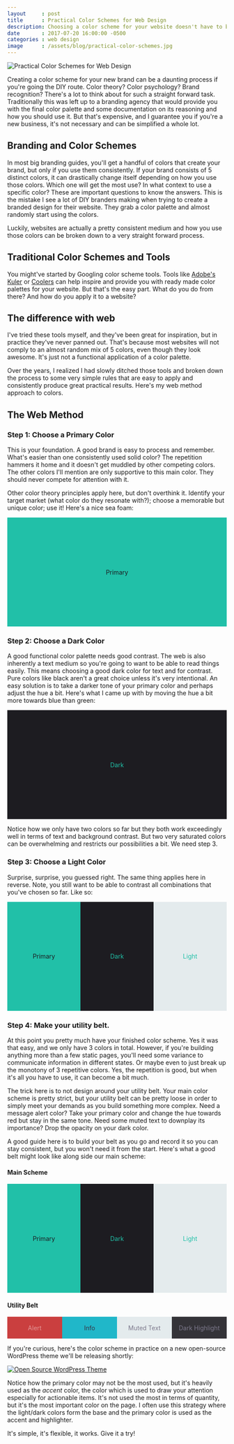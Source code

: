 ```yaml
---
layout     : post
title      : Practical Color Schemes for Web Design
description: Choosing a color scheme for your website doesn't have to be complicated. Follow these rules and you'll be sure to nail it.
date       : 2017-07-20 16:00:00 -0500
categories : web design
image      : /assets/blog/practical-color-schemes.jpg
---
```


![Practical Color Schemes for Web Design](/assets/blog/practical-color-schemes.jpg)

Creating a color scheme for your new brand can be a daunting process if you're going the DIY route. Color theory? Color psychology? Brand recognition? There's a lot to think about for such a straight forward task. Traditionally this was left up to a branding agency that would provide you with the final color palette and some documentation on its reasoning and how you should use it. But that's expensive, and I guarantee you if you're a new business, it's not necessary and can be simplified a whole lot.

## Branding and Color Schemes
In most big branding guides, you'll get a handful of colors that create your brand, but only if you use them consistently. If your brand consists of 5 distinct colors, it can drastically change itself depending on how you use those colors. Which one will get the most use? In what context to use a specific color? These are important questions to know the answers. This is the mistake I see a lot of DIY branders making when trying to create a branded design for their website. They grab a color palette and almost randomly start using the colors.

Luckily, websites are actually a pretty consistent medium and how you use those colors can be broken down to a very straight forward process.

## Traditional Color Schemes and Tools

You might've started by Googling color scheme tools. Tools like [Adobe's Kuler](https://color.adobe.com/) or [Coolers](https://coolors.co/) can help inspire and provide you with ready made color palettes for your website. But that's the easy part. What do you do from there? And how do you apply it to a website?

## The difference with web

I've tried these tools myself, and they've been great for inspiration, but in practice they've never panned out. That's because most websites will not comply to an almost random mix of 5 colors, even though they look awesome. It's just not a functional application of a color palette.

Over the years, I realized I had slowly ditched those tools and broken down the process to some very simple rules that are easy to apply and consistently produce great practical results. Here's my web method approach to colors.


## The Web Method

### Step 1: Choose a Primary Color

This is your foundation. A good brand is easy to process and remember. What's easier than one consistently used solid color? The repetition hammers it home and it doesn't get muddled by other competing colors. The other colors I'll mention are only supportive to this main color. They should never compete for attention with it.

Other color theory principles apply here, but don't overthink it. Identify your target market (what color do they resonate with?); choose a memorable but unique color; use it! Here's a nice sea foam:

<div style="
	width:100%;
	height:250px;
	display:flex;
	justify-content: center;
	align-items: center;
	background-color:#21c0a8;
	color: #1d1c21;
">Primary</div>

### Step 2: Choose a Dark Color

A good functional color palette needs good contrast. The web is also inherently a text medium so you're going to want to be able to read things easily. This means choosing a good dark color for text and for contrast. Pure colors like black aren't a great choice unless it's very intentional. An easy solution is to take a darker tone of your primary color and perhaps adjust the hue a bit. Here's what I came up with by moving the hue a bit more towards blue than green:

<div style="
	width:100%;
	height:250px;
	display:flex;
	justify-content: center;
	align-items: center;
	background-color:#1d1c21;
	color: #21c0a8;
">Dark</div>

Notice how we only have two colors so far but they both work exceedingly well in terms of text and background contrast. But two very saturated colors can be overwhelming and restricts our possibilities a bit. We need step 3.

### Step 3: Choose a Light Color

Surprise, surprise, you guessed right. The same thing applies here in reverse. Note, you still want to be able to contrast all combinations that you've chosen so far. Like so:

<div style="display:flex;flex-direction:row;">
	<div style="
	width:100%;
	height:250px;
	display:flex;
	justify-content: center;
	align-items: center;
	background-color:#21c0a8;
	color: #1d1c21;
	">Primary</div>
	<div style="
		width:100%;
		height:250px;
		display:flex;
		justify-content: center;
		align-items: center;
		background-color:#1d1c21;
		color: #21c0a8;
	">Dark</div>
	<div style="
		width:100%;
		height:250px;
		display:flex;
		justify-content: center;
		align-items: center;
		background-color:#e4ebed;
		color: #21c0a8;
	">Light</div>
</div>

### Step 4: Make your utility belt.

At this point you pretty much have your finished color scheme. Yes it was that easy, and we only have 3 colors in total. However, if you're building anything more than a few static pages, you'll need some variance to communicate information in different states. Or maybe even to just break up the monotony of 3 repetitive colors. Yes, the repetition is good, but when it's all you have to use, it can become a bit much.

The trick here is to not design around your utility belt. Your main color scheme is pretty strict, but your utility belt can be pretty loose in order to simply meet your demands as you build something more complex. Need a message alert color? Take your primary color and change the hue towards red but stay in the same tone. Need some muted text to downplay its importance? Drop the opacity on your dark color.

A good guide here is to build your belt as you go and record it so you can stay consistent, but you won't need it from the start. Here's what a good belt might look like along side our main scheme:

#### Main Scheme
<div style="display:flex;flex-direction:row;">
	<div style="
	width:100%;
	height:250px;
	display:flex;
	justify-content: center;
	align-items: center;
	background-color:#21c0a8;
	color: #1d1c21;
	">Primary</div>
	<div style="
		width:100%;
		height:250px;
		display:flex;
		justify-content: center;
		align-items: center;
		background-color:#1d1c21;
		color: #21c0a8;
	">Dark</div>
	<div style="
		width:100%;
		height:250px;
		display:flex;
		justify-content: center;
		align-items: center;
		background-color:#e4ebed;
		color: #21c0a8;
	">Light</div>
</div>

#### Utility Belt
<div style="display:flex;flex-direction:row;">
	<div style="
	width:100%;
	height:50px;
	display:flex;
	justify-content: center;
	align-items: center;
	background-color:#ca3f3f;
	color: #e39797;
	">Alert</div>
	<div style="
		width:100%;
		height:50px;
		display:flex;
		justify-content: center;
		align-items: center;
		background-color:#20b7c9;
		color: #383544;
	">Info</div>
	<div style="
	width:100%;
	height:50px;
	display:flex;
	justify-content: center;
	align-items: center;
	background-color:#e4ebed;
	color: #7d798c;
	">Muted Text</div>
	<div style="
		width:100%;
		height:50px;
		display:flex;
		justify-content: center;
		align-items: center;
		background-color:#343338;
		color: #7d798c;
	">Dark Highlight</div>
</div>

If you're curious, here's the color scheme in practice on a new open-source WordPress theme we'll be releasing shortly:

[![Open Source WordPress Theme](/assets/blog/open-source-wp-theme.jpg)](/assets/blog/open-source-wp-theme.jpg)

Notice how the primary color may not be the most used, but it's heavily used as the _accent_ color, the color which is used to draw your attention especially for actionable items. It's not used the most in terms of quantity, but it's the most important color on the page. I often use this strategy where the light/dark colors form the base and the primary color is used as the accent and highlighter.

It's simple, it's flexible, it works. Give it a try!
